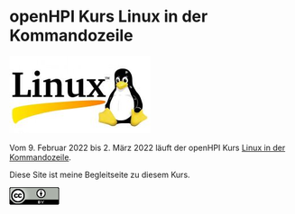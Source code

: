 # openHPI Kurs Linux in der Kommandozeile
![Linux Logo](./assets/24944955000_7b48df73ba_small.jpg)

Vom 9. Februar 2022 bis 2. März 2022 läuft der openHPI Kurs
[Linux in der Kommandozeile](https://open.hpi.de/courses/linux2022).

Diese Site ist meine Begleitseite zu diesem Kurs.

[![CC-BY 4.0](./assets/cc-by_88x31.png)](https://creativecommons.org/licenses/by/4.0/)
